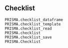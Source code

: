 ## Checklist

```@docs
PRISMA.checklist_dataframe
PRISMA.checklist_template
PRISMA.checklist_read
PRISMA.checklist
PRISMA.checklist_save
PRISMA.Checklist
```
